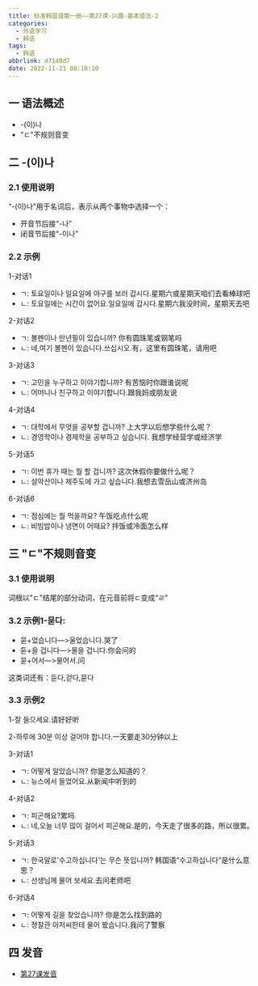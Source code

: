 ```yaml
---
title: 标准韩国语第一册——第27课-兴趣-基本语法-2
categories:
  - 外语学习
  - 韩语
tags:
  - 韩语
abbrlink: d7140d7
date: 2022-11-21 08:18:10
---
```

## 一 语法概述

* -(이)나
* "ㄷ"不规则音变

<!--more-->

## 二 -(이)나

### 2.1 使用说明

“-(이)나”用于名词后，表示从两个事物中选择一个：

* 开音节后接“-나”
* 闭音节后接“-이나”

### 2.2 示例

1-对话1

* ㄱ: 토요일이나 일요일에 야구를 보러 갑시다.星期六或星期天咱们去看棒球吧
* ㄴ: 토요일에는 시간이 없어요.일요일에 갑시다.星期六我没时间，星期天去吧

2-对话2

* ㄱ: 볼펜이나 만년필이 있습니까? 你有圆珠笔或钢笔吗
* ㄴ: 네,여기 볼펜이 있습니다.쓰십시오.有，这里有圆珠笔，请用吧

3-对话3

* ㄱ: 고민을 누구하고 이야기합니까? 有苦恼时你跟谁说呢
* ㄴ: 어머니나 친구하고 이야기합니다.跟我妈或朋友说

4-对话4

* ㄱ: 대학에서 무엇을 공부할 겁니까? 上大学以后想学些什么呢？
* ㄴ: 경영학이나 경제학을 공부하고 싶습니다. 我想学经营学或经济学

5-对话5

* ㄱ: 이번 휴가 때는 뭘 할 겁니까? 这次休假你要做什么呢？
* ㄴ: 설악산이나 제주도에 가고 싶습니다.我想去雪岳山或济州岛

6-对话6

* ㄱ: 점심에는 뭘 먹을까요? 午饭吃点什么呢
* ㄴ: 비빔밥이나 냉면이 어때요? 拌饭或冷面怎么样

## 三 "ㄷ"不规则音变

### 3.1 使用说明

词根以"ㄷ"结尾的部分动词，在元音前将ㄷ变成“ㄹ”

### 3.2 示例1-묻다:

* 묻+었습니다—>울었습니다.哭了
* 둗+을 겁니다—>물을 겁니다.你会问的
* 묻+어서—>물어서.问

这类词还有：듣다,걷다,묻다

### 3.3 示例2

1-잘 들으세요.请好好听

2-하루에 30분 이상 걸어야 합니다.一天要走30分钟以上

3-对话1

* ㄱ: 어떻게 알았습니까? 你是怎么知道的？
* ㄴ: 뉴스에서 들었어요.从新闻中听到的

4-对话2

* ㄱ: 피곤해요?累吗
* ㄴ: 네,오늘 너무 많이 걸어서 피곤해요.是的，今天走了很多的路，所以很累。

5-对话3

* ㄱ: 한국말로'수고하십니다'는 무슨 뜻입니까? 韩国语“수고하십니다”是什么意思？
* ㄴ: 선생님께 물어 보세요.去问老师吧

6-对话4

* ㄱ: 어떻게 길을 찾았습니까? 你是怎么找到路的
* ㄴ: 졍찰관 아저씨한테 물어 봤습니다.我问了警察

## 四 发音

* [第27课发音][1]



[1]:https://biz.cli.im/Pcview?name=https%3A%2F%2Fbiz.cli.im%2Ftest%2FBO485346%3Fcoding%3DI0BHKP%26qrurl%3Dhttp%253A%252F%252Fqr31.cn%252FI0BHKP%26gtype%3D2&time=1